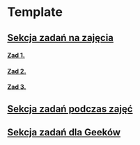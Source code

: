 # Template

## [Sekcja zadań na zajęcia](toLab)

#### [Zad 1.](toLab/zad_1)

#### [Zad 2.](toLab/zad_2)

#### [Zad 3.](toLab/zad_3)

## [Sekcja zadań podczas zajęć](inLab)

## [Sekcja zadań dla Geeków](geek)

